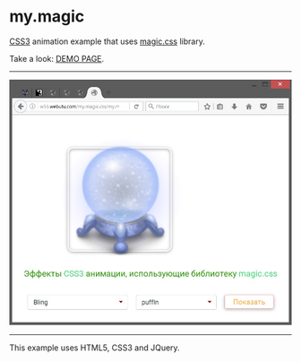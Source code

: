 # my.magic
<a href="http://htmlbook.ru/css3">CSS3</a> animation example that uses <a href="https://github.com/miniMAC/magic">magic.css</a> library.

Take a look: <a href="http://w55.webutu.com/my.magic.css/my.magic.html">DEMO PAGE</a>.

<hr>
<img width="600" src="Screenshots/screenshot-1.jpg" alt="screenshot-1" />
<hr>
This example uses HTML5, CSS3 and JQuery.
